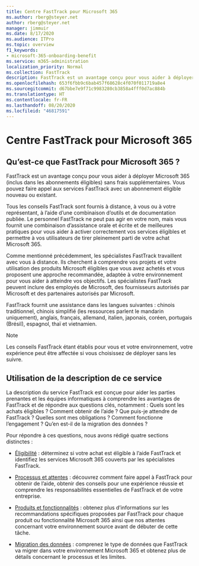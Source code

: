 ```yaml
---
title: Centre FastTrack pour Microsoft 365
ms.author: rberg@steyer.net
author: rberg@steyer.net
manager: jimmuir
ms.date: 8/17/2020
ms.audience: ITPro
ms.topic: overview
f1_keywords:
- microsoft-365-onboarding-benefit
ms.service: m365-administration
localization_priority: Normal
ms.collection: FastTrack
description: FastTrack est un avantage conçu pour vous aider à déployer Microsoft 365 (inclus dans les abonnements éligibles) sans frais supplémentaires. Vous pouvez faire appel aux services FastTrack avec un abonnement éligible nouveau ou existant.
ms.openlocfilehash: 653f6fbb9c6bab457f68628c4f070f011719a8e4
ms.sourcegitcommit: d67bbe7e9f71c9983280cb3858a4fff0d7ac884b
ms.translationtype: HT
ms.contentlocale: fr-FR
ms.lasthandoff: 08/20/2020
ms.locfileid: "46817591"
---
```

# <a name="fasttrack-center-benefit-for-microsoft-365"></a>Centre FastTrack pour Microsoft 365

## <a name="what-is-fasttrack-for-microsoft-365"></a>Qu’est-ce que FastTrack pour Microsoft 365 ?

FastTrack est un avantage conçu pour vous aider à déployer Microsoft 365 (inclus dans les abonnements éligibles) sans frais supplémentaires. Vous pouvez faire appel aux services FastTrack avec un abonnement éligible nouveau ou existant.

Tous les conseils FastTrack sont fournis à distance, à vous ou à votre représentant, à l’aide d’une combinaison d’outils et de documentation publiée. Le personnel FastTrack ne peut pas agir en votre nom, mais vous fournit une combinaison d’assistance orale et écrite et de meilleures pratiques pour vous aider à activer correctement vos services éligibles et permettre à vos utilisateurs de tirer pleinement parti de votre achat Microsoft 365.

Comme mentionné précédemment, les spécialistes FastTrack travaillent avec vous à distance. Ils cherchent à comprendre vos projets et votre utilisation des produits Microsoft éligibles que vous avez achetés et vous proposent une approche recommandée, adaptée à votre environnement pour vous aider à atteindre vos objectifs. Les spécialistes FastTrack peuvent inclure des employés de Microsoft, des fournisseurs autorisés par Microsoft et des partenaires autorisés par Microsoft.

FastTrack fournit une assistance dans les langues suivantes : chinois traditionnel, chinois simplifié (les ressources parlent le mandarin uniquement), anglais, français, allemand, italien, japonais, coréen, portugais (Brésil), espagnol, thaï et vietnamien.

> [!NOTE]
> Les conseils FastTrack étant établis pour vous et votre environnement, votre expérience peut être affectée si vous choisissez de déployer sans les suivre.

## <a name="how-to-use-this-service-description"></a>Utilisation de la description de ce service

La description du service FastTrack est conçue pour aider les parties prenantes et les équipes informatiques à comprendre les avantages de FastTrack et de répondre aux questions clés, notamment : Quels sont les achats éligibles ? Comment obtenir de l’aide ? Que puis-je attendre de FastTrack ? Quelles sont mes obligations ? Comment fonctionne l’engagement ? Qu’en est-il de la migration des données ?

Pour répondre à ces questions, nous avons rédigé quatre sections distinctes :

  - [Éligibilité](eligibility.md) : déterminez si votre achat est éligible à l’aide FastTrack et identifiez les services Microsoft 365 couverts par les spécialistes FastTrack.

  - [Processus et attentes](process-and-expectations.md) : découvrez comment faire appel à FastTrack pour obtenir de l’aide, obtenir des conseils pour une expérience réussie et comprendre les responsabilités essentielles de FastTrack et de votre entreprise.

  - [Produits et fonctionnalités](products-and-capabilities.md) : obtenez plus d’informations sur les recommandations spécifiques proposées par FastTrack pour chaque produit ou fonctionnalité Microsoft 365 ainsi que nos attentes concernant votre environnement source avant de débuter de cette tâche.

  - [Migration des données](data-migration.md) : comprenez le type de données que FastTrack va migrer dans votre environnement Microsoft 365 et obtenez plus de détails concernant le processus et les limites.
